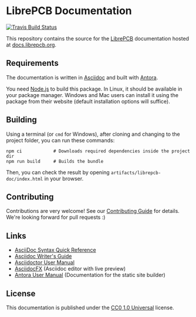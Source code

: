 # LibrePCB Documentation

[![Travis Build Status](https://travis-ci.org/LibrePCB/librepcb-doc.svg?branch=master)](https://travis-ci.org/LibrePCB/librepcb-doc)

This repository contains the source for the [LibrePCB](http://librepcb.org)
documentation hosted at [docs.librepcb.org](https://docs.librepcb.org).

## Requirements

The documentation is written in [Asciidoc](https://asciidoctor.org/docs/what-is-asciidoc/)
and built with [Antora](https://antora.org/).

You need [Node.js](https://nodejs.org) to build this package. In Linux, it
should be available in your package manager. Windows and Mac users can install
it using the package from their website (default installation options will
suffice).

## Building

Using a terminal (or `cmd` for Windows), after cloning and changing to the
project folder, you can run these commands:

    npm ci            # Downloads required dependencies inside the project dir
    npm run build     # Builds the bundle

Then, you can check the result by opening `artifacts/librepcb-doc/index.html`
in your browser.

## Contributing

Contributions are very welcome! See our [Contributing Guide](CONTRIBUTING.md)
for details. We're looking forward for pull requests :)

## Links

- [AsciiDoc Syntax Quick Reference](https://asciidoctor.org/docs/asciidoc-syntax-quick-reference/)
- [Asciidoc Writer's Guide](https://asciidoctor.org/docs/asciidoc-writers-guide/)
- [Asciidoctor User Manual](https://asciidoctor.org/docs/user-manual/)
- [AsciidocFX](https://www.asciidocfx.com/) (Asciidoc editor with live preview)
- [Antora User Manual](https://docs.antora.org) (Documentation for the static
site builder)

## License

This documentation is published under the
[CC0 1.0 Universal](https://creativecommons.org/publicdomain/zero/1.0/legalcode)
license.
